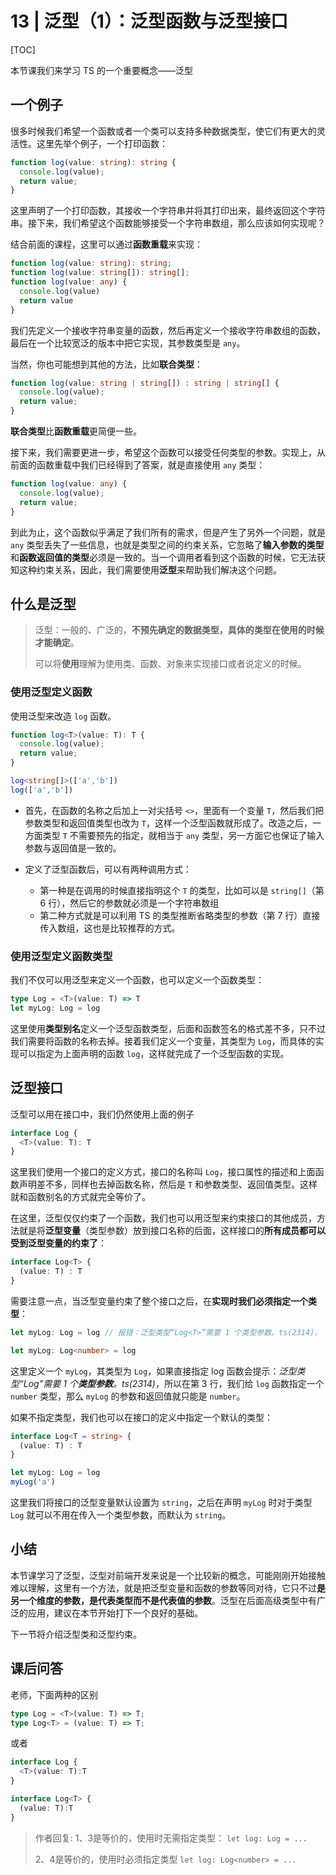 # 13 | 泛型（1）：泛型函数与泛型接口

[TOC]

本节课我们来学习 TS 的一个重要概念——泛型

## 一个例子

很多时候我们希望一个函数或者一个类可以支持多种数据类型，使它们有更大的灵活性。这里先举个例子，一个打印函数：

```ts
function log(value: string): string {
  console.log(value);
  return value;
}
```

这里声明了一个打印函数，其接收一个字符串并将其打印出来，最终返回这个字符串。接下来，我们希望这个函数能够接受一个字符串数组，那么应该如何实现呢？

结合前面的课程，这里可以通过**函数重载**来实现：

```ts
function log(value: string): string;
function log(value: string[]): string[];
function log(value: any) {
  console.log(value)
  return value
}
```

我们先定义一个接收字符串变量的函数，然后再定义一个接收字符串数组的函数，最后在一个比较宽泛的版本中把它实现，其参数类型是 `any`。

当然，你也可能想到其他的方法，比如**联合类型**：

```ts
function log(value: string | string[]) : string | string[] {
  console.log(value);
  return value;
}
```

**联合类型**比**函数重载**更简便一些。

接下来，我们需要更进一步，希望这个函数可以接受任何类型的参数。实现上，从前面的函数重载中我们已经得到了答案，就是直接使用 `any` 类型：

```ts
function log(value: any) {
  console.log(value);
  return value;
}
```

到此为止，这个函数似乎满足了我们所有的需求，但是产生了另外一个问题，就是 `any` 类型丢失了一些信息，也就是类型之间的约束关系，它忽略了**输入参数的类型**和**函数返回值的类型**必须是一致的。当一个调用者看到这个函数的时候，它无法获知这种约束关系，因此，我们需要使用**泛型**来帮助我们解决这个问题。

## 什么是泛型

> 泛型：一般的、广泛的，**不预先确定的数据类型，具体的类型在使用的时候才能确定**。
>
> 可以将**使用**理解为使用类、函数、对象来实现接口或者说定义的时候。

### 使用泛型定义函数

使用泛型来改造 `log` 函数。

```ts
function log<T>(value: T): T {
  console.log(value);
  return value;
}

log<string[]>(['a','b'])
log(['a','b'])
```

- 首先，在函数的名称之后加上一对尖括号 `<>`，里面有一个变量 `T`，然后我们把参数类型和返回值类型也改为 `T`，这样一个泛型函数就形成了。改造之后，一方面类型 `T` 不需要预先的指定，就相当于 `any` 类型，另一方面它也保证了输入参数与返回值是一致的。

- 定义了泛型函数后，可以有两种调用方式：
  - 第一种是在调用的时候直接指明这个 `T` 的类型，比如可以是 `string[]`（第 6 行），然后它的参数就必须是一个字符串数组
  - 第二种方式就是可以利用 TS 的类型推断省略类型的参数（第 7 行）直接传入数组，这也是比较推荐的方式。



### 使用泛型定义函数类型

我们不仅可以用泛型来定义一个函数，也可以定义一个函数类型：

```ts
type Log = <T>(value: T) => T
let myLog: Log = log
```

这里使用**类型别名**定义一个泛型函数类型，后面和函数签名的格式差不多，只不过我们需要将函数的名称去掉。接着我们定义一个变量，其类型为 `Log`，而具体的实现可以指定为上面声明的函数 `log`，这样就完成了一个泛型函数的实现。



## 泛型接口

泛型可以用在接口中，我们仍然使用上面的例子

```ts
interface Log {
  <T>(value: T): T
}
```

这里我们使用一个接口的定义方式，接口的名称叫 `Log`，接口属性的描述和上面函数声明差不多，同样也去掉函数名称，然后是 `T` 和参数类型、返回值类型。这样就和函数别名的方式就完全等价了。

在这里，泛型仅仅约束了一个函数，我们也可以用泛型来约束接口的其他成员，方法就是将**泛型变量**（类型参数）放到接口名称的后面，这样接口的**所有成员都可以受到泛型变量的约束了**：

```ts
interface Log<T> {
  (value: T) : T
}
```

需要注意一点，当泛型变量约束了整个接口之后，在**实现时我们必须指定一个类型**：

```ts
let myLog: Log = log // 报错：泛型类型“Log<T>”需要 1 个类型参数。ts(2314)、

let myLog: Log<number> = log 
```

这里定义一个 `myLog`，其类型为 `Log`，如果直接指定 log 函数会提示：*泛型类型“Log<T>”需要 1 个**类型参数**。ts(2314)*，所以在第 3 行，我们给 `log` 函数指定一个 `number` 类型，那么 `myLog` 的参数和返回值就只能是 `number`。

如果不指定类型，我们也可以在接口的定义中指定一个默认的类型：

```ts
interface Log<T = string> {
  (value: T) : T
}

let myLog: Log = log
myLog('a')
```

这里我们将接口的泛型变量默认设置为 `string`，之后在声明 `myLog` 时对于类型 `Log` 就可以不用在传入一个类型参数，而默认为 `string`。



## 小结

本节课学习了泛型，泛型对前端开发来说是一个比较新的概念，可能刚刚开始接触难以理解，这里有一个方法，就是把泛型变量和函数的参数等同对待，它只不过**是另一个维度的参数，是代表类型而不是代表值的参数**。泛型在后面高级类型中有广泛的应用，建议在本节开始打下一个良好的基础。

下一节将介绍泛型类和泛型约束。



## 课后问答

老师，下面两种的区别
```ts
type Log = <T>(value: T) => T;
type Log<T> = (value: T) => T;
```
或者
```ts
interface Log {
  <T>(value: T):T
}

interface Log<T> {
  (value: T):T
}
```

> 作者回复: 1、3是等价的，使用时无需指定类型：
> `let log: Log = ...`
>
> 2、4是等价的，使用时必须指定类型
> `let log: Log<number> = ...`













